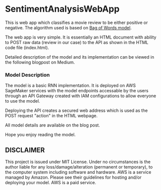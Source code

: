 # SentimentAnalysisWebApp

This is web app which classifies a movie review to be either positive or negative. The algorithm used is based on [Bag of Words model](https://en.wikipedia.org/wiki/Bag-of-words_model).

The web app is very simple. It is essentially an HTML document with ability to POST raw data (review in our case) to the API as shown in the HTML code file (index.html).

Detailed description of the model and its implementation can be viewed in the following blogpost on Medium.

### Model Description

The model is a basic RNN implementation. It is deployed on AWS SageMaker services with the model endpoints accessable by the users through an API Gateway created with IAM configurations to allow everyone to use the model.

Deploying the API creates a secured web address which is used as the POST request "action" in the HTML webpage.

All model details are available on the blog post.

Hope you enjoy reading the model.

## DISCLAIMER
This project is issued under MIT License. Under no circumstances is the author liable for any loss/damage/alteration (permanent or temporary), to the computer system including software and hardware. AWS is a service managed by Amazon. Please see their guidelines for hosting and/or deploying your model. AWS is a paid service.
